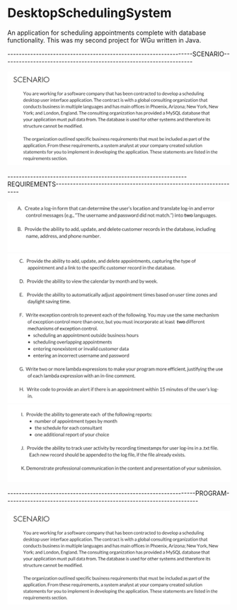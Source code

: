 # DesktopSchedulingSystem
An application for scheduling appointments complete with database functionality. This was my second project for WGu written in Java.


-----------------------------------------------------------------SCENARIO-------------------------------------------------------------------

![scenario](/images/scenario.jpg)

---------------------------------------------------------------REQUIREMENTS-----------------------------------------------------------------

![scenario](/images/requirements1.jpg)
![scenario](/images/requirements2.jpg)
![scenario](/images/requirements3.jpg)

------------------------------------------------------------------PROGRAM--------------------------------------------------------------------

![scenario](/images/scenario.jpg)
